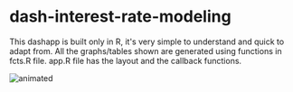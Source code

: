 # dash-interest-rate-modeling
This dashapp is built only in R, it's very simple to understand and quick to adapt from. 
All the graphs/tables shown are generated using functions in fcts.R file.
app.R file has the layout and the callback functions.


![animated](screenshot/screencaptured.gif)
